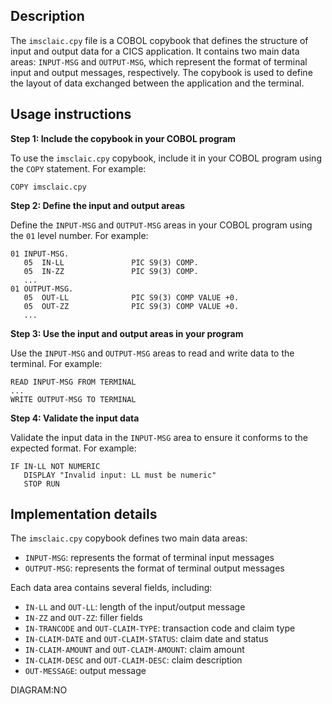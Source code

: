 ## Description
The `imsclaic.cpy` file is a COBOL copybook that defines the structure of input and output data for a CICS application. It contains two main data areas: `INPUT-MSG` and `OUTPUT-MSG`, which represent the format of terminal input and output messages, respectively. The copybook is used to define the layout of data exchanged between the application and the terminal.

## Usage instructions

**Step 1: Include the copybook in your COBOL program**

To use the `imsclaic.cpy` copybook, include it in your COBOL program using the `COPY` statement. For example:
```
COPY imsclaic.cpy
```
**Step 2: Define the input and output areas**

Define the `INPUT-MSG` and `OUTPUT-MSG` areas in your COBOL program using the `01` level number. For example:
```
01 INPUT-MSG.
   05  IN-LL               PIC S9(3) COMP.
   05  IN-ZZ               PIC S9(3) COMP.
   ...
01 OUTPUT-MSG.
   05  OUT-LL              PIC S9(3) COMP VALUE +0.
   05  OUT-ZZ              PIC S9(3) COMP VALUE +0.
   ...
```
**Step 3: Use the input and output areas in your program**

Use the `INPUT-MSG` and `OUTPUT-MSG` areas to read and write data to the terminal. For example:
```
READ INPUT-MSG FROM TERMINAL
...
WRITE OUTPUT-MSG TO TERMINAL
```
**Step 4: Validate the input data**

Validate the input data in the `INPUT-MSG` area to ensure it conforms to the expected format. For example:
```
IF IN-LL NOT NUMERIC
   DISPLAY "Invalid input: LL must be numeric"
   STOP RUN
```
## Implementation details

The `imsclaic.cpy` copybook defines two main data areas:

* `INPUT-MSG`: represents the format of terminal input messages
* `OUTPUT-MSG`: represents the format of terminal output messages

Each data area contains several fields, including:

* `IN-LL` and `OUT-LL`: length of the input/output message
* `IN-ZZ` and `OUT-ZZ`: filler fields
* `IN-TRANCODE` and `OUT-CLAIM-TYPE`: transaction code and claim type
* `IN-CLAIM-DATE` and `OUT-CLAIM-STATUS`: claim date and status
* `IN-CLAIM-AMOUNT` and `OUT-CLAIM-AMOUNT`: claim amount
* `IN-CLAIM-DESC` and `OUT-CLAIM-DESC`: claim description
* `OUT-MESSAGE`: output message

DIAGRAM:NO